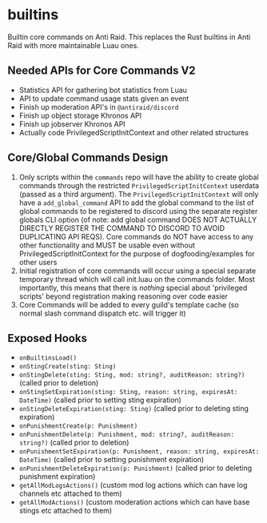 # builtins

Builtin core commands on Anti Raid. This replaces the Rust builtins in Anti Raid with more maintainable Luau ones.

## Needed APIs for Core Commands V2

- Statistics API for gathering bot statistics from Luau 
- API to update command usage stats given an event
- Finish up moderation API's in ``@antiraid/discord``
- Finish up object storage Khronos API
- Finish up jobserver Khronos API
- Actually code PrivilegedScriptInitContext and other related structures

## Core/Global Commands Design

1. Only scripts within the ``commands`` repo will have the ability to create global commands through the restricted ``PrivilegedScriptInitContext`` userdata (passed as a third argument). The ``PrivilegedScriptInitContext`` will only have a ``add_global_command`` API to add the global command to the list of global commands to be registered to discord using the separate register globals CLI option (of note: add global command DOES NOT ACTUALLY DIRECTLY REGISTER THE COMMAND TO DISCORD TO AVOID DUPLICATING API REQS). Core commands do NOT have access to any other functionality and MUST be usable even without PrivilegedScriptInitContext for the purpose of dogfooding/examples for other users
2. Initial registration of core commands will occur using a special separate temporary thread which will call init.luau on the commands folder. Most importantly, this means that there is *nothing* special about 'privileged scripts' beyond registration making reasoning over code easier
3. Core Commands will be added to every guild's template cache (so normal slash command dispatch etc. will trigger it)

## Exposed Hooks

- `onBuiltinsLoad()`
- `onStingCreate(sting: Sting)`
- `onStingDelete(sting: Sting, mod: string?, auditReason: string?)` (called prior to deletion)
- `onStingSetExpiration(sting: Sting, reason: string, expiresAt: DateTime)` (called prior to setting sting expiration)
- `onStingDeleteExpiration(sting: Sting)` (called prior to deleting sting expiration)
- `onPunishmentCreate(p: Punishment)`
- `onPunishmentDelete(p: Punishment, mod: string?, auditReason: string?)` (called prior to deletion)
- `onPunishmentSetExpiration(p: Punishment, reason: string, expiresAt: DateTime)` (called prior to setting punishment expiration)
- `onPunishmentDeleteExpiration(p: Punishment)` (called prior to deleting punishment expiration)
- `getAllModLogsActions()` (custom mod log actions which can have log channels etc attached to them)
- `getAllModActions()` (custom moderation actions which can have base stings etc attached to them)